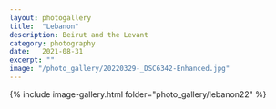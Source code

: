```yaml
---
layout: photogallery
title:  "Lebanon"
description: Beirut and the Levant
category: photography
date:   2021-08-31
excerpt: ""
image: "/photo_gallery/20220329-_DSC6342-Enhanced.jpg"
---
```

<!-- ## Berlin Over The Years -->
{% include image-gallery.html folder="photo_gallery/lebanon22" %}